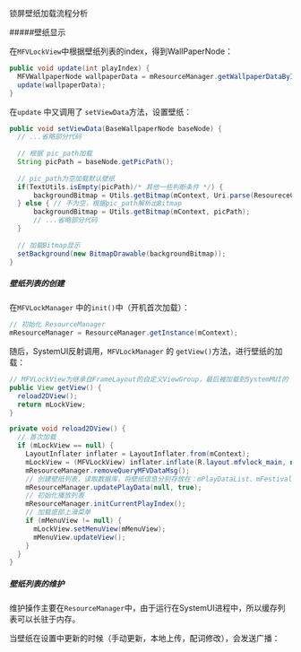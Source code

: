 锁屏壁纸加载流程分析

#####壁纸显示

在`MFVLockView`中根据壁纸列表的index，得到WallPaperNode：

```java
public void update(int playIndex) {
  MFVWallpaperNode wallpaperData = mResourceManager.getWallpaperDataByIndex(playIndex);
  update(wallpaperData);
}
```

在`update` 中又调用了 `setViewData`方法，设置壁纸：

```java
public void setViewData(BaseWallpaperNode baseNode) {
  // ...省略部分代码
  
  // 根据 pic_path加载
  String picPath = baseNode.getPicPath();
  
  // pic_path为空加载默认壁纸
  if(TextUtils.isEmpty(picPath)/* 其他一些判断条件 */) {
      backgroundBitmap = Utils.getBitmap(mContext, Uri.parse(ResoureceContext.getUri(name, mContext)));
  } else { // 不为空，根据pic_path解析出Bitmap
      backgroundBitmap = Utils.getBitmap(mContext, picPath);
      // ...省略部分代码
  }
  
  // 加载Bitmap显示
  setBackground(new BitmapDrawable(backgroundBitmap));
}
```

##### 壁纸列表的创建

在`MFVLockManager` 中的`init()`中（开机首次加载）：

```java
// 初始化 ResourceManager
mResourceManager = ResourceManager.getInstance(mContext);
```

随后，SystemUI反射调用，`MFVLockManager`  的 `getView()`方法，进行壁纸的加载：

```java
// MFVLockView为继承自FrameLayout的自定义ViewGroup，最后被加载到SystemMUI的 super_status.xml 中
public View getView() {
  reload2DView();
  return mLockView;
}

private void reload2DView() {
  // 首次加载
  if (mLockView == null) {
    LayoutInflater inflater = LayoutInflater.from(mContext);
    mLockView = (MFVLockView) inflater.inflate(R.layout.mfvlock_main, null);
    mResourceManager.removeQueryMFVDataMsg();
    // 创建壁纸列表，读取数据库，将壁纸信息分别存放在：mPlayDataList、mFestivalList，缓存起来
    mResourceManager.updatePlayData(null, true);
    // 初始化播放列表
    mResourceManager.initCurrentPlayIndex();
    // 加载底部上滑菜单
    if (mMenuView != null) {
      mLockView.setMenuView(mMenuView);
      mMenuView.updateView();
    }
  }
}
```

##### 壁纸列表的维护

维护操作主要在`ResourceManager`中，由于运行在SystemUI进程中，所以缓存列表可以长驻于内存。

当壁纸在设置中更新的时候（手动更新，本地上传，配词修改），会发送广播：



